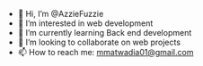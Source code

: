 - 👋 Hi, I’m @AzzieFuzzie
- 👀 I’m interested in web development 
- 🌱 I’m currently learning Back end development
- 💞️ I’m looking to collaborate on web projects
- 📫 How to reach me: mmatwadia01@gmail.com

<!---
AzzieFuzzie/AzzieFuzzie is a ✨ special ✨ repository because its `README.md` (this file) appears on your GitHub profile.
You can click the Preview link to take a look at your changes.
--->
